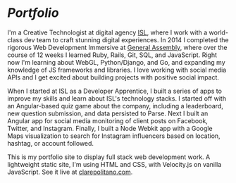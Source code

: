 *Portfolio*
=========

I'm a Creative Technologist at digital agency [ISL](http://istrategylabs.com/), where I work with a world-class dev team to craft stunning digital experiences. In 2014 I completed the rigorous Web Development Immersive at [General Assembly](https://generalassemb.ly/), where over the course of 12 weeks I learned Ruby, Rails, Git, SQL, and JavaScript. Right now I'm learning about WebGL, Python/Django, and Go, and expanding my knowledge of JS frameworks and libraries. I love working with social media APIs and I get excited about building projects with positive social impact.

When I started at ISL as a Developer Apprentice, I built a series of apps to improve my skills and learn about ISL's technology stacks. I started off with an Angular-based quiz game about the company, including a leaderboard, new question submission, and data persisted to Parse. Next I built an Angular app for social media monitoring of client posts on Facebook, Twitter, and Instagram. Finally, I built a Node Webkit app with a Google Maps visualization to search for Instagram influencers based on location, hashtag, or account followed.

This is my portfolio site to display full stack web development work. A lightweight static site, I'm using HTML and CSS, with Velocity.js on vanilla JavaScript. See it live at [clarepolitano.com](http://clarepolitano.com).